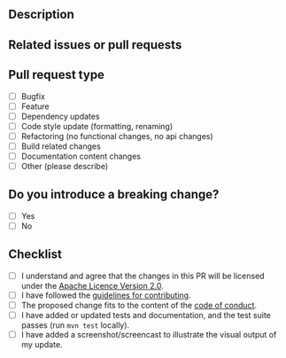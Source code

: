 ## Description

<!-- Please give a short description of the changes you propose. Please use prose and try not to be too technical, if possible. Make sure to mention people that you think should know about the PR. -->

## Related issues or pull requests

<!-- Please list issues or pull requests that the changes you propose are related to. It does not matter if they are still open and/or unmerged, any link is appreciated. -->

## Pull request type

<!-- Please check the type of change your PR introduces: -->

<!-- Put an x between the square brackets to check an item, like so: [x] -->

- [ ] Bugfix
- [ ] Feature
- [ ] Dependency updates
- [ ] Code style update (formatting, renaming)
- [ ] Refactoring (no functional changes, no api changes)
- [ ] Build related changes
- [ ] Documentation content changes
- [ ] Other (please describe)

## Do you introduce a breaking change?

- [ ] Yes
- [ ] No

## Checklist

- [ ] I understand and agree that the changes in this PR will be licensed under the 
  [Apache Licence Version 2.0](https://github.com/terrestris/shogun/blob/main/LICENSE).
- [ ] I have followed the [guidelines for contributing](https://github.com/terrestris/shogun/blob/main/CONTRIBUTING.md).
- [ ] The proposed change fits to the content of the [code of conduct](https://github.com/terrestris/shogun/blob/main/CODE_OF_CONDUCT.md).
- [ ] I have added or updated tests and documentation, and the test suite passes (run `mvn test` locally).
- [ ] I have added a screenshot/screencast to illustrate the visual output of my update.
